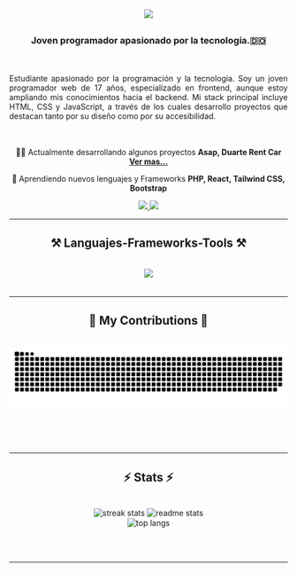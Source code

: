<h1 align="center">
  <img src="https://readme-typing-svg.herokuapp.com/?font=Righteous&size=35&center=true&vCenter=true&width=500&height=70&duration=4000&lines=Hola+a+todos!+👋;Soy+Manuel+Almanzar!💻;" />
</h1>

<h3 align="center"> Joven programador apasionado por la tecnología.🇩🇴</h3>

<br/>

<br/>

<div align="center" style="text-align: justify; max-width: 800px;  margin: 0 auto;">
  Estudiante apasionado por la programación y la tecnología. Soy un joven programador web de 17 años, especializado en frontend, aunque estoy ampliando mis conocimientos hacia el backend. Mi       stack principal incluye HTML, CSS y JavaScript, a través de los cuales desarrollo proyectos que destacan tanto por su diseño como por su accesibilidad.

 </div>

<br/>
<br/>

<div align="center">
 
 👨‍💻 Actualmente desarrollando algunos proyectos **Asap, Duarte Rent Car [Ver mas...]()**
 
 🌱 Aprendiendo nuevos lenguajes y Frameworks **PHP, React, Tailwind CSS, Bootstrap**


 </div>
 
<div align="center"> 
  <a href="https://mail.google.com/mail/u/3/#inbox">
    <img src="https://img.shields.io/badge/Gmail-333333?style=for-the-badge&logo=gmail&logoColor=red" />
  </a>

  <a href="https://salesp07.github.io" target="_blank">
     <img src="https://img.shields.io/badge/Portfolio-FF5722?style=for-the-badge&logo=todoist&logoColor=white" target="_blank" /> 
  </a>
</div>

 <hr/>
 
<h2 align="center">⚒️ Languajes-Frameworks-Tools ⚒️</h2>
<br/>
<div align="center">
    <img src="https://skillicons.dev/icons?i=html,css,vscode,tailwind,php,javascript,react,bootstrap,github,figma" />
</div>

<br/>
<hr/>

<div align="center">
  <h2>🐍 My Contributions 🐍</h2>
  <br>
  <img alt="snake eating my contributions" src="https://raw.githubusercontent.com/salesp07/salesp07/output/github-contribution-grid-snake.svg" />
  
  <br/><br/><br/>
</div>

<hr/>

<h2 align="center">⚡ Stats ⚡</h2>
<br>
<div align=center>
  <img width=390 src="https://github-readme-streak-stats-salesp07.vercel.app/?user=salesp07&count_private=true&theme=react&border_radius=10" alt="streak stats"/>
  <img width=390 src="https://github-readme-stats-salesp07.vercel.app/api?username=salesp07&count_private=true&show_icons=true&theme=react&rank_icon=github&border_radius=10" alt="readme stats" />
  <br/>
  <img width=325 align="center" src="https://github-readme-stats-salesp07.vercel.app/api/top-langs/?username=salesp07&hide=HTML&langs_count=8&layout=compact&theme=react&border_radius=10&size_weight=0.5&count_weight=0.5&exclude_repo=github-readme-stats" alt="top langs" />
</div>



<br/><br/>

<hr/>
